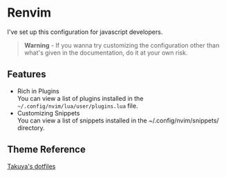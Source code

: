 # Renvim

I've set up this configuration for javascript developers.

> **Warning** - If you wanna try customizing the configuration other than what's given in the documentation, do it at your own risk.

## Features

*   Rich in Plugins <br>
You can view a list of plugins installed in the `~/.config/nvim/lua/user/plugins.lua` file. <br>
*   Customizing Snippets <br>
You can view a list of snippets installed in the ~/.config/nvim/snippets/ directory.

## Theme Reference

[Takuya's dotfiles](https://github.com/craftzdog/dotfiles-public)
